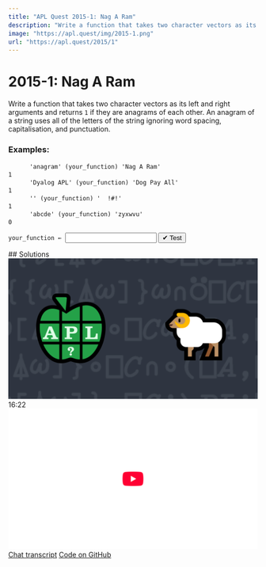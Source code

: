 ```yaml
---
title: "APL Quest 2015-1: Nag A Ram"
description: "Write a function that takes two character vectors as its left and right arguments and returns `1` if they are anagrams of each other."
image: "https://apl.quest/img/2015-1.png"
url: "https://apl.quest/2015/1"
---
```


# <span class=s>2015-</span>1: Nag A Ram
Write a function that takes two character vectors as its left and right arguments and returns `1` if they are anagrams of each other. An anagram of a string uses all of the letters of the string ignoring word spacing, capitalisation, and punctuation.

### Examples:

```APL
      'anagram' (your_function) 'Nag A Ram' 
1
      'Dyalog APL' (your_function) 'Dog Pay All' 
1
      '' (your_function) '  !#!' 
1
      'abcde' (your_function) 'zyxwvu'
0
```


                               
<div class="pdiv">
  <code onclick="p_Input.focus()">your_function ← </code><input id="p_Input" autocomplete="off" spellcheck="false" oninput="this.parentElement.querySelector`button`.disabled=false;localStorage.setItem(window.location.pathname,this.value)" onkeypress="subm(event)">
  <button onclick="alert$.next`Testing…`;submitSolution`p`" class="md-button md-button--primary">&#x2714; Test</button>
</div>
<blockquote id="p_Output"></blockquote>
## Solutions
<div onclick="play(this)" title="Video on YouTube" class="yt">
<img alt="Video Thumbnail" src="../../img/2015-1.png">
<time>16:22</time>
<img alt="YouTube" src="../../img/yt-big.png">
</div>
<a href="https://chat.stackexchange.com/transcript/52405?m=61439442#61439442" target="_blank" class="md-button md-button--primary">Chat transcript</a>
<a href="https://github.com/abrudz/apl_quest/tree/main/2015/1.apl" target="_blank" class="md-button md-button--primary right">Code on GitHub</a>

<script>
    testCases={"a":[["'anagram'","'Nag A Ram'"],["'Dyalog APL'","'Dog Pay All'"],["'abcde'","'zyxwvu'"],["⌽⎕A","⎕A"]],"b":[["'*^%&'","' !#!'"],["''","''"],["'ALBERT EINSTEIN'","'TEN ELITE BRAINS'"],["⎕A[?50⍴26]","⎕A[?50⍴26]"]],"f":"{(1⎕C⍺){⍺[⍸⍺∊⎕A]{26=+/(+⌿⍉(⍉⍺∘.=⎕A),26 1⍴0)=+⌿⍉(⍉⍵∘.=⎕A),26 1⍴0}⍵[⍸⍵∊⎕A]}1⎕C⍵}"}
    p_Input.value=localStorage.getItem(window.location.pathname)
    play=e=>e.outerHTML=`<iframe src="https://www.youtube.com/embed/nmUQ9cSQajY?list=PLYKQVqyrAEj9wDIUyLDGtDAFTKY38BUMN&autoplay=1" title="<span class=s>2015-</span>1: Nag A Ram (APL Quest 2015-1)" frameborder="0" allow="accelerometer; autoplay; clipboard-write; encrypted-media; gyroscope; picture-in-picture; web-share" referrerpolicy="strict-origin-when-cross-origin" allowfullscreen></iframe>`
</script>
